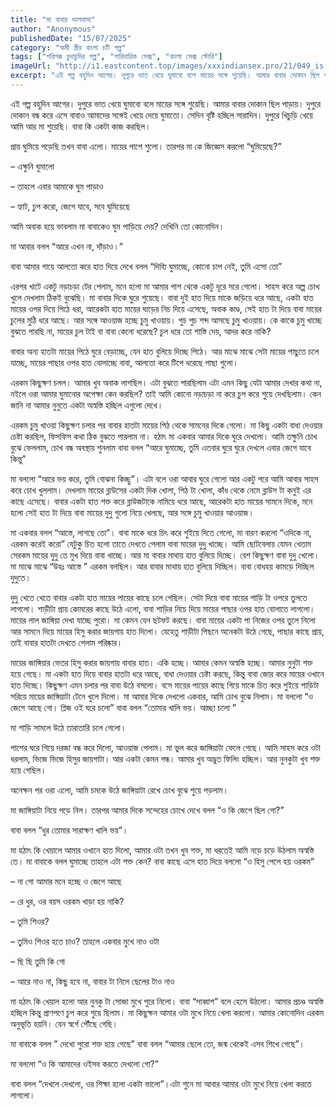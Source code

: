 ```yaml
---
title: "মা বাবার ভালবাসা"
author: "Anonymous"
publishedDate: "15/07/2025"
category: "স্বামী স্ত্রীর বাংলা চটি গল্প"
tags: ["পরিপক্ক চুদাচুদির গল্প", "পারিবারিক সেক্স", "বাংলা সেক্স স্টোরি"]
imageUrl: "http://i1.eastcontent.top/images/xxxindiansex.pro/21/049_is.jpg"
excerpt: "এই গল্প বহুদিন আগের। দুপুরে ভাত খেয়ে ঘুমাবো বলে মায়ের সঙ্গে শুয়েছি। আমার বাবার দোকান ছিল পাড়ায়। দুপুরে দোকান বন্ধ করে এসে বাবাও আমাদের সঙ্গেই খেয়ে দেয়ে ঘুমাতো। সেদিন বৃষ্টি হচ্ছিল সারাদিন। দুপু..."
---
```


এই গল্প বহুদিন আগের। দুপুরে ভাত খেয়ে ঘুমাবো বলে মায়ের সঙ্গে শুয়েছি। আমার বাবার দোকান ছিল পাড়ায়। দুপুরে দোকান বন্ধ করে এসে বাবাও আমাদের সঙ্গেই খেয়ে দেয়ে ঘুমাতো। সেদিন বৃষ্টি হচ্ছিল সারাদিন। দুপুরে খিচুড়ি খেয়ে আমি আর মা শুয়েছি। বাবা কি একটা কাজ করছিল।

প্রায় ঘুমিয়ে পড়েছি তখন বাবা এলো। মায়ের পাশে শুলো। তারপর মা কে জিজ্ঞেস করলো “ঘুমিয়েছে?”

– এক্ষুনি ঘুমালো

– তাহলে এবার আমাকে ঘুম পাড়াও

– হ্যাট, চুপ করো, জেগে যাবে, সবে ঘুমিয়েছে


আমি অবাক হয়ে ভাবলাম মা বাবাকেও ঘুম পাড়িয়ে দেয়? দেখিনি তো কোনোদিন।


মা আবার বলল “আরে এখন না, দাঁড়াও।”

বাবা আমার গায়ে আলতো করে হাত দিয়ে দেখে বলল “দিব্যি ঘুমাচ্ছে, কোনো চাপ নেই, তুমি এসো তো”


এরপর খাটে একটু নড়াচড়া টের পেলাম, মনে হলো মা আমার পাশ থেকে একটু দূরে সরে গেলো। সাহস করে অল্প চোখ খুলে দেখলাম ঠিকই বুঝেছি। মা বাবার দিকে ঘুরে শুয়েছে। বাবা দুই হাত দিয়ে মাকে জড়িয়ে ধরে আছে, একটা হাত মায়ের ওপর দিয়ে পিঠে ধরা, আরেকটা হাত মায়ের ঘাড়ের নিচ দিয়ে এসেছে, অবাক কাণ্ড, সেই হাত টা দিয়ে বাবা মায়ের চুলের মুঠি ধরে আছে। আর সঙ্গে আওয়াজ হচ্ছে চুমু খাওয়ায়। পুচ পুচ শব্দ আসছে চুমু খাওয়ায়। কে কাকে চুমু খাচ্ছে বুঝতে পারছি না, মায়ের চুল টাই বা বাবা কেনো ধরেছে? চুল ধরে তো শাস্তি দেয়, আদর করে নাকি?


বাবার অন্য হাতটা মায়ের পিঠে ঘুরে বেড়াচ্ছে, যেন হাত বুলিয়ে দিচ্ছে পিঠে। আর মাঝে মাঝে সেটা মায়ের পাছুতে চলে যাচ্ছে, মায়ের পাছার ওপর হাত বোলাচ্ছে বাবা, আলতো করে টিপে ধরেছে পাছা গুলো।


এরকম কিছুক্ষণ চলল। আমার খুব অবাক লাগছিল। এটা বুঝতে পারছিলাম এটা এমন কিছু যেটা আমার দেখার কথা না, নইলে ওরা আমার ঘুমানোর অপেক্ষা কেন করছিল? তাই আমি কোনো নড়াচড়া না করে চুপ করে শুয়ে দেখছিলাম। কেন জানি না আমার নুনুতে একটা অস্বস্তি হচ্ছিল এগুলো দেখে।

এরকম চুমু খাওয়া কিছুক্ষণ চলার পর বাবার হাতটা মায়ের পিঠ থেকে সামনের দিকে গেলো। মা কিছু একটা বাধা দেওয়ার চেষ্টা করছিল, ফিসফিস কথা ঠিক বুঝতে পারলাম না। হঠাৎ মা একবার আমার দিকে ঘুরে দেখলো। আমি তক্ষুনি চোখ বুঝে ফেললাম, চোখ বন্ধ অবস্থায় শুনলাম বাবা বলল “আরে ঘুমাচ্ছে, তুমি এতবার ঘুরে ঘুরে দেখলে এবার জেগে যাবে কিন্তু”


মা বললো “আরে ভয় করে, তুমি বোঝনা কিচ্ছু”। এটা বলে ওরা আবার ঘুরে গেলো আর একটু পরে আমি আবার সাহস করে চোখ খুললাম। দেখলাম মায়ের ব্লাউসের একটা দিক খোলা, পিঠ টা খোলা, কাঁধ থেকে নেমে ব্লাউস টা কনুই এর কাছে এসেছে। বাবার একটা হাত শক্ত করে ব্লাউজটাকে নামিয়ে ধরে আছে, আরেকটা হাত মায়ের সামনে দিকে, মনে হলো সেই হাত টা দিয়ে বাবা মায়ের দুদু গুলো নিয়ে খেলছে, আর সঙ্গে চুমু খাওয়ার আওয়াজ।


মা একবার বলল “আস্তে, লাগছে তো”। বাবা মাকে ধরে চিৎ করে শুইয়ে দিতে গেলো, মা বারণ করলো “ওদিকে না, এরকম করেই করো” যেটুকু চিত হলো তাতে দেখতে পেলাম বাবা মায়ের দুদু খাচ্ছে। আমি ছোটবেলায় যেমন খেতাম সেরকম মায়ের দুদু তে মুখ দিয়ে বাবা খাচ্ছে। আর মা বাবার মাথায় হাত বুলিয়ে দিচ্ছে। বেশ কিছুক্ষণ বাবা দুদু খেলো। মা মাঝে মাঝে “উহঃ আস্তে ” এরকম বলছিল। আর বাবার মাথায় হাত বুলিয়ে দিচ্ছিল। বাবা বোধহয় কামড়ে দিচ্ছিল দুদুতে।


দুদু খেতে খেতে বাবার একটা হাত মায়ের পায়ের কাছে চলে গেছিল। সেটা দিয়ে বাবা মায়ের শাড়ি টা ওপরে তুলতে লাগলো। শাড়ীটা প্রায় কোমরের কাছে উঠে এলো, বাবা শাড়ির নিচে দিয়ে মায়ের পাছার ওপর হাত বোলাতে লাগলো। মায়ের লাল জাঙ্গিয়া দেখা যাচ্ছে পুরো। মা কেমন যেন ছটফট করছে। বাবা মায়ের একটা পা নিজের ওপর তুলে নিলো আর সামনে দিয়ে মায়ের হিসু করার জায়গায় হাত দিলো। যেহেতু শাড়ীটা পিছনে অনেকটা উঠে গেছে, পাছার কাছে প্রায়, তাই বাবার হাতটা দেখতে পেলাম পরিষ্কার।


মায়ের জাঙ্গিয়ার ভেতর হিসু করার জায়গায় বাবার হাত। একি হচ্ছে। আমার কেমন অস্বস্তি হচ্ছে। আমার নুনুটা শক্ত হয়ে গেছে। মা একটা হাত দিয়ে বাবার হাতটা ধরে আছে, বাধা দেওয়ার চেষ্টা করছে, কিন্তু বাবা জোর করে মায়ের ওখানে হাত দিচ্ছে। কিছুক্ষণ এমন চলার পর বাবা উঠে বসলো। বসে মায়ের পায়ের কাছে গিয়ে মাকে চিত করে শুইয়ে শাড়িটা সরিয়ে মায়ের জাঙ্গিয়াটা টেনে খুলে দিলো। মা আমার দিকে দেখলো একবার, আমি চোখ বুঝে নিলাম। মা বললো “ও জেগে আছে গো। প্লিজ ওই ঘরে চলো” বাবা বলল “তোমার খালি ভয়। আচ্ছা চলো ”

মা শাড়ি সামলে উঠে তারাতারি চলে গেলো।


পাশের ঘরে গিয়ে দরজা বন্ধ করে দিলো, আওয়াজ পেলাম। মা ভুল করে জাঙ্গিয়াটা ফেলে গেছে। আমি সাহস করে ওটা ধরলাম, ভিজে ভিজে হিসুর জায়গাটা। আর একটা কেমন গন্ধ। আমার খুব অদ্ভুত ফিলিং হচ্ছিল। আর নুনকুটা খুব শক্ত হয়ে গেছিল।

অনেক্ষন পর ওরা এলো, আমি চমকে উঠে জাঙ্গিয়াটা রেখে চোখ বুঝে শুয়ে পড়লাম।


মা জাঙ্গিয়াটা নিয়ে পড়ে নিল। তারপর আমার দিকে সন্দেহের চোখে দেখে বলল “ও কি জেগে ছিল গো?”


বাবা বলল “ধুর তোমার সারাক্ষণ খালি ভয়”।


মা হঠাৎ কি খেয়ালে আমার ওখানে হাত দিলো, আমার ওটা তখন খুব শক্ত, মা ধরতেই আমি নড়ে চড়ে উঠলাম অস্বস্তি তে। মা বাবাকে বলল ঘুমাচ্ছে তাহলে এটা শক্ত কেন? বাবা কাছে এসে হাত দিয়ে বললো “ও হিসু পেলে হয় ওরকম”

– না গো আমার মনে হচ্ছে ও জেগে আছে

– রে ধুর, ওর বয়স ওরকম খাড়া হয় নাকি?

– তুমি শিওর?

– তুমিও শিওর হতে চাও? তাহলে একবার মুখে নাও ওটা

– ছি ছি তুমি কি গো

– আরে নাও না, কিছু হবে না, বাবার টা নিলে ছেলের টাও নাও


মা হঠাৎ কি খেয়াল হলো আর নুনকু টা সোজা মুখে পুরে নিলো। বাবা “সাব্বাশ” বলে হেসে উঠলো। আমার প্রচণ্ড অস্বস্তি হচ্ছিল কিন্তু প্রাণপণে চুপ করে শুয়ে ছিলাম। মা কিছুক্ষন আমার ওটা মুখে নিয়ে খেলা করলো। আমার কোনোদিন এরকম অনুভূতি হয়নি। যেন স্বর্গে পৌঁছে গেছি।


মা বাবাকে বলল ” দেখো পুরো শক্ত হয়ে গেছে” বাবা বলল “আমার ছেলে তো, জন্ম থেকেই এসব শিখে গেছে”।


মা বললো “ও কি আমাদের ওইসব করতে দেখলো গো?”


বাবা বলল “দেখলে দেখলো, ওর শিক্ষা হলো একটা ভালো”।এটা শুনে মা আবার আমার ওটা মুখে নিয়ে খেলা করতে লাগলো।
